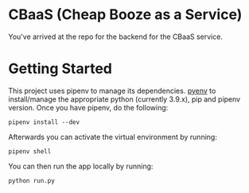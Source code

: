 # CBaaS (Cheap Booze as a Service)

You've arrived at the repo for the backend for the CBaaS service.

# Getting Started

This project uses pipenv to manage its dependencies.
[pyenv](https://github.com/pyenv/pyenv) to install/manage the appropriate python (currently 3.9.x), pip 
and pipenv version. Once you have pipenv, do the following:

```
pipenv install --dev
```

Afterwards you can activate the virtual environment by running:

```
pipenv shell
```

You can then run the app locally by running:

```
python run.py
```